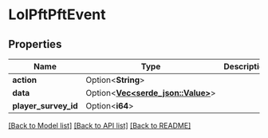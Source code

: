 # LolPftPftEvent

## Properties

Name | Type | Description | Notes
------------ | ------------- | ------------- | -------------
**action** | Option<**String**> |  | [optional]
**data** | Option<[**Vec<serde_json::Value>**](serde_json::Value.md)> |  | [optional]
**player_survey_id** | Option<**i64**> |  | [optional]

[[Back to Model list]](../README.md#documentation-for-models) [[Back to API list]](../README.md#documentation-for-api-endpoints) [[Back to README]](../README.md)


